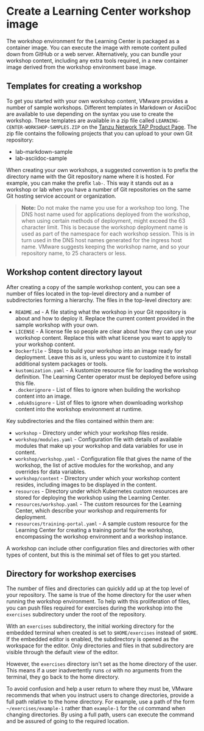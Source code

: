 # Create a Learning Center workshop image

The workshop environment for the Learning Center is packaged as a container image. You can execute the image with remote content pulled down from GitHub or a web server. Alternatively, you can bundle your workshop content, including any extra tools required, in a new container image derived from the workshop environment base image.

## <a id="template-create-workshop"></a> Templates for creating a workshop

To get you started with your own workshop content, VMware provides a number of sample workshops.
Different templates in Markdown or AsciiDoc are available to use depending on the syntax you use to create the workshop.
These templates are available in a zip file called `LEARNING-CENTER-WORKSHOP-SAMPLES.ZIP` on the [Tanzu Network TAP Product Page](https://network.tanzu.vmware.com/products/tanzu-application-platform).
The zip file contains the following projects that you can upload to your own Git repository:

- lab-markdown-sample
- lab-asciidoc-sample

When creating your own workshops, a suggested convention is to prefix the directory name with the Git repository name where it is hosted. For example, you can make the prefix `lab-`.
This way it stands out as a workshop or lab when you have a number of Git repositories on the same Git hosting service account or organization.

>**Note:** Do not make the name you use for a workshop too long. The DNS host name used for applications deployed from the workshop, when using certain methods of deployment, might exceed the 63 character limit. This is because the workshop deployment name is used as part of the namespace for each workshop session. This is in turn used in the DNS host names generated for the ingress host name. VMware suggests keeping the workshop name, and so your repository name, to 25 characters or less.

## <a id="wrkshp-content-dir-layout"></a> Workshop content directory layout

After creating a copy of the sample workshop content, you can see a number of files located in the top-level directory and a number of subdirectories forming a hierarchy. The files in the top-level directory are:

* `README.md` - A file stating what the workshop in your Git repository is about and how to deploy it. Replace the current content provided in the sample workshop with your own.
* `LICENSE` - A license file so people are clear about how they can use your workshop content. Replace this with what license you want to apply to your workshop content.
* `Dockerfile` - Steps to build your workshop into an image ready for deployment. Leave this as is, unless you want to customize it to install additional system packages or tools.
* `kustomization.yaml` - A kustomize resource file for loading the workshop definition. The Learning Center operator must be deployed before using this file.
* `.dockerignore` - List of files to ignore when building the workshop content into an image.
* `.eduk8signore` - List of files to ignore when downloading workshop content into the workshop environment at runtime.

Key subdirectories and the files contained within them are:

* `workshop` - Directory under which your workshop files reside.
* `workshop/modules.yaml` - Configuration file with details of available modules that make up your workshop and data variables for use in content.
* `workshop/workshop.yaml` - Configuration file that gives the name of the workshop, the list of active modules for the workshop, and any overrides for data variables.
* `workshop/content` - Directory under which your workshop content resides, including images to be displayed in the content.
* `resources` - Directory under which Kubernetes custom resources are stored for deploying the workshop using the Learning Center.
* `resources/workshop.yaml` - The custom resources for the Learning Center, which describe your workshop and requirements for deployment.
* `resources/training-portal.yaml` - A sample custom resource for the Learning Center for creating a training portal for the workshop, encompassing the workshop environment and a workshop instance.

A workshop can include other configuration files and directories with other types of content, but this is the minimal set of files to get you started.

## <a id="dir-workshop-exercises"></a> Directory for workshop exercises

The number of files and directories can quickly add up at the top level of your repository. The same is true of the home directory for the user when running the workshop environment. To help with this proliferation of files, you can push files required for exercises during the workshop into the `exercises` subdirectory under the root of the repository.

With an `exercises` subdirectory, the initial working directory for the embedded terminal when created is set to `$HOME/exercises` instead of `$HOME`. If the embedded editor is enabled, the subdirectory is opened as the workspace for the editor. Only directories and files in that subdirectory are visible through the default view of the editor.

However, the `exercises` directory isn't set as the home directory of the user. This means if a user inadvertently runs `cd` with no arguments from the terminal, they go back to the home directory.

To avoid confusion and help a user return to where they must be, VMware recommends that when you instruct users to change directories, provide a full path relative to the home directory. For example, use a path of the form `~/exercises/example-1` rather than `example-1` for the `cd` command when changing directories. By using a full path, users can execute the command and be assured of going to the required location.
